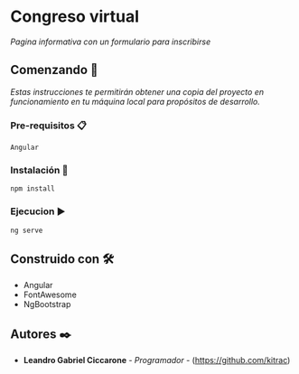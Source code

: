 # Congreso virtual

_Pagina informativa con un formulario para inscribirse_

## Comenzando 🚀

_Estas instrucciones te permitirán obtener una copia del proyecto en funcionamiento en tu máquina local para propósitos de desarrollo._


### Pre-requisitos 📋


```
Angular
```

### Instalación 🔧

```
npm install
```
### Ejecucion :arrow_forward:

```
ng serve
```

## Construido con 🛠️

* Angular
* FontAwesome
* NgBootstrap

## Autores ✒️

* **Leandro Gabriel Ciccarone** - *Programador* - (https://github.com/kitrac)
